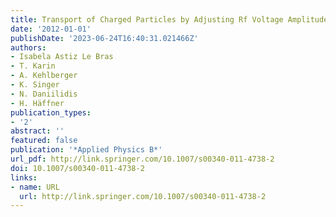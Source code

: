 ```yaml
---
title: Transport of Charged Particles by Adjusting Rf Voltage Amplitudes
date: '2012-01-01'
publishDate: '2023-06-24T16:40:31.021466Z'
authors:
- Isabela Astiz Le Bras
- T. Karin
- A. Kehlberger
- K. Singer
- N. Daniilidis
- H. Häffner
publication_types:
- '2'
abstract: ''
featured: false
publication: '*Applied Physics B*'
url_pdf: http://link.springer.com/10.1007/s00340-011-4738-2
doi: 10.1007/s00340-011-4738-2
links:
- name: URL
  url: http://link.springer.com/10.1007/s00340-011-4738-2
---
```


